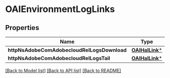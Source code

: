 # OAIEnvironmentLogLinks

## Properties
Name | Type | Description | Notes
------------ | ------------- | ------------- | -------------
**httpNsAdobeComAdobecloudRelLogsDownload** | [**OAIHalLink***](OAIHalLink.md) |  | [optional] 
**httpNsAdobeComAdobecloudRelLogsTail** | [**OAIHalLink***](OAIHalLink.md) |  | [optional] 

[[Back to Model list]](../README.md#documentation-for-models) [[Back to API list]](../README.md#documentation-for-api-endpoints) [[Back to README]](../README.md)


